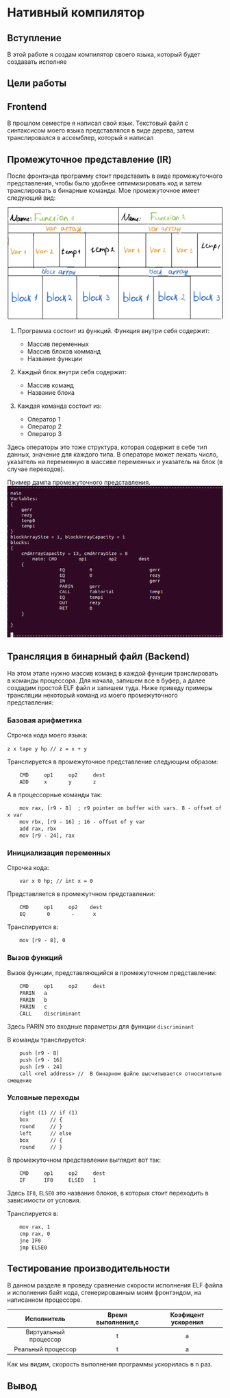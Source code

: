 # Нативный компилятор
## Вступление
В этой работе я создам компилятор своего языка, который будет создавать исполняе
## Цели работы

## Frontend
В прошлом семестре я написал свой язык. Текстовый файл с синтаксисом моего языка представлялся в виде дерева, затем транслировался в ассемблер, который я написал
## Промежуточное представление (IR)
После фронтэнда программу стоит представить в виде промежуточного представления, чтобы было удобнее оптимизировать код и затем транслировать в бинарные команды.
Мое промежуточное имеет следующий вид:

<img src="img/IR.jpeg" width=600>

1. Программа состоит из функций. Функция внутри себя содержит:

    * Массив переменных
    * Массив блоков комманд
    * Название функции


2. Каждый блок внутри себя содержит:
    * Массив команд
    * Название блока

3. Каждая команда состоит из:
    * Оператор 1
    * Оператор 2
    * Оператор 3

Здесь операторы это тоже структура, которая содержит в себе тип данных, значение для каждого типа. В операторе может лежать число, указатель на переменную в массиве переменных и указатель на блок (в случае переходов).

Пример дампа промежуточного представления.
<img src="img/Dump.png" widht=600>


## Трансляция в бинарный файл (Backend)
На этом этапе нужно массив команд в каждой функции транслировать в команды процессора. Для начала, запишем все в буфер, а далее создадим простой ELF файл и запишем туда. Ниже приведу примеры трансляции некоторый команд из моего промежуточного представления:

### Базовая арифметика
Строчка кода моего языка:

 ```z x tape y hp // z = x + y```

 Транслируется в промежуточное представление следующим образом:

```
    CMD     op1     op2     dest
    ADD     x       y       z
```
А в процессорные команды так:
```
    mov rax, [r9 - 8]  ; r9 pointer on buffer with vars. 8 - offset of x var
    mov rbx, [r9 - 16] ; 16 - offset of y var
    add rax, rbx
    mov [r9 - 24], rax
```
### Инициализация переменных
Строчка кода:
```
    var x 0 hp; // int x = 0
```
Представляется в промежутчном представлении:
```
    CMD     op1     op2    dest
    EQ       0       -      x
```
Транслируется в:
```
    mov [r9 - 8], 0
```
### Вызов функций
Вызов функции, представляющийся в промежуточном представлении:
```
    CMD     op1     op2     dest
    PARIN   a
    PARIN   b
    PARIN   c
    CALL    discriminant
```
Здесь PARIN это входные параметры для функции ```discriminant```

В команды транслируется:
```
    push [r9 - 8]
    push [r9 - 16]
    push [r9 - 24]
    call <rel address> //  В бинарном файле высчитывается относительно смещение
```
### Условные переходы
```
    right (1) // if (1)
    box       // {
    round     // }
    left      // else
    box       // {
    round     // }
```
В промежуточном представлении выглядит вот так:
```
    CMD     op1     op2     dest
    IF      IF0     ELSE0   1
```
Здесь `IF0`, `ELSE0` это название блоков, в которых стоит переходить в зависимости от условия.

Транслируется в:
```
    mov rax, 1
    cmp rax, 0
    jne IF0
    jmp ELSE0
```
## Тестирование производительности
В данном разделе я проведу сравнение скорости исполнения ELF файла и исполнения байт кода, сгенерированным моим фронтэндом, на написанном процессоре.

Исполнитель | Время выполнения,c | Коэфицент ускорения
| :---: | :---: | :---:
Виртуальный процессор | t | a
Реальный процессор | t | a

Как мы видим, скорость выполнения программы ускорилась в n раз.
## Вывод

